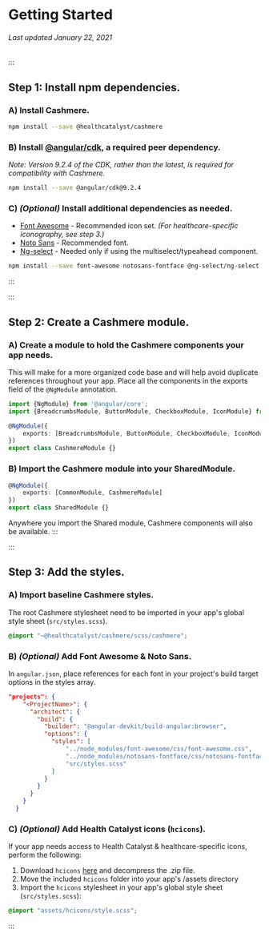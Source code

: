 # Getting Started

###### Last updated January 22, 2021

:::
## Step 1: Install npm dependencies.

### A) Install Cashmere.

```BASH
npm install --save @healthcatalyst/cashmere
```

### B) Install [@angular/cdk](https://material.angular.io/cdk), a required peer dependency.
*Note: Version 9.2.4 of the CDK, rather than the latest, is required for compatibility with Cashmere.*

```BASH
npm install --save @angular/cdk@9.2.4
```

### C) *(Optional)* Install additional dependencies as needed.
- [Font Awesome](https://fontawesome.com) - Recommended icon set. *(For healthcare-specific iconography, see step 3.)*
- [Noto Sans](https://fonts.google.com/specimen/Noto+Sans) - Recommended font.
- [Ng-select](https://github.com/ng-select/ng-select) - Needed only if using the multiselect/typeahead component.



```BASH
npm install --save font-awesome notosans-fontface @ng-select/ng-select
```
:::

:::
## Step 2: Create a Cashmere module.

### A) Create a module to hold the Cashmere components your app needs.
This will make for a more organized code base and will help avoid duplicate references throughout your app. Place all the components in the exports field of the `@NgModule` annotation.

```typescript
import {NgModule} from '@angular/core';
import {BreadcrumbsModule, ButtonModule, CheckboxModule, IconModule} from '@healthcatalyst/cashmere';

@NgModule({
    exports: [BreadcrumbsModule, ButtonModule, CheckboxModule, IconModule]
})
export class CashmereModule {}
```

### B) Import the Cashmere module into your SharedModule.

```typescript
@NgModule({
    exports: [CommonModule, CashmereModule]
})
export class SharedModule {}
```

Anywhere you import the Shared module, Cashmere components will also be available.
:::


:::
## Step 3: Add the styles.

### A) Import baseline Cashmere styles.
The root Cashmere stylesheet need to be imported in your app's global style sheet (`src/styles.scss`).

```scss
@import "~@healthcatalyst/cashmere/scss/cashmere";
```

### B) *(Optional)* Add Font Awesome & Noto Sans.
In `angular.json`, place references for each font in your project's build target options in the styles array.

```json
"projects": {
    "<ProjectName>": {
      "architect": {
        "build": {
          "builder": "@angular-devkit/build-angular:browser",
          "options": {
            "styles": [
                "../node_modules/font-awesome/css/font-awesome.css",
                "../node_modules/notosans-fontface/css/notosans-fontface-allweight.css",
                "src/styles.scss"
            ]
          }
        }
      }
    }
  }
```

### C) *(Optional)* Add Health Catalyst icons (`hcicons`).
If your app needs access to Health Catalyst & healthcare-specific icons, perform the following:

1. Download `hcicons` [here](
https://cashmere.healthcatalyst.net/foundations/icons) and decompress the .zip file.
2. Move the included `hcicons` folder into your app's /assets directory
3. Import the `hcicons` stylesheet in your app's global style sheet (`src/styles.scss`):
```scss
@import "assets/hcicons/style.scss";
```

:::
